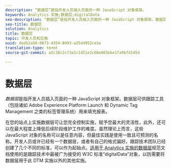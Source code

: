 ```yaml
---
description: “数据层”是指开发人员插入页面的一种 JavaScript 对象框架。
keywords: Analytics 实施;数据层;digitalData
seo-description: “数据层”是指开发人员插入页面的一种 JavaScript 对象框架。数据层可供跟踪工具（包括诸如动态标签管理之类的标签管理系统）用来填充报表。
seo-title: 数据层
solution: Analytics
title: 数据层
topic: 开发人员和实施
uuid: dedb2a50-06f3-4354-8993-a25d4952ce1e
translation-type: tm+mt
source-git-commit: a2c38c2cf3a2c1451e2c60e003ebe1fa9bfd145d

---
```



# 数据层

_数据层_&#x200B;是指开发人员插入页面的一种 JavaScript 对象框架。数据层可供跟踪工具（包括诸如 Adobe Experience Platform Launch 和 Dynamic Tag Management 之类的标签管理系统）用来填充报表。

在您的站点上实施数据层可让您完全控制实施，赋予您最大的灵活性，此外，还可以在最大程度上降低后续阶段维护工作的难度。虽然理论上而言，这些 JavaScript 对象的名称可以是任意内容，但最佳实践是使用一致且可预测的名称。开发人员或许已经有一个数据层，或者有自己的格式偏好。跟踪技术团队已经创建了几个不同的标准，可以作为起始点。[适用于 Analytics 实施的数据层](assets/datalayer-documentation.pdf)规范文档使用的是跟踪技术中最被广为接受的 W3C 标准“digitalData”对象，以防需要将数据层用于此 DTM 实施以外的其他实施。
